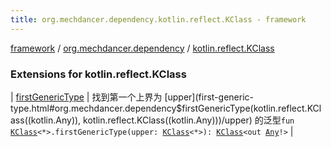 ```yaml
---
title: org.mechdancer.dependency.kotlin.reflect.KClass - framework
---
```


[framework](../../index.html) / [org.mechdancer.dependency](../index.html) / [kotlin.reflect.KClass](./index.html)

### Extensions for kotlin.reflect.KClass

| [firstGenericType](first-generic-type.html) | 找到第一个上界为 [upper](first-generic-type.html#org.mechdancer.dependency$firstGenericType(kotlin.reflect.KClass((kotlin.Any)), kotlin.reflect.KClass((kotlin.Any)))/upper) 的泛型`fun `[`KClass`](https://kotlinlang.org/api/latest/jvm/stdlib/kotlin.reflect/-k-class/index.html)`<*>.firstGenericType(upper: `[`KClass`](https://kotlinlang.org/api/latest/jvm/stdlib/kotlin.reflect/-k-class/index.html)`<*>): `[`KClass`](https://kotlinlang.org/api/latest/jvm/stdlib/kotlin.reflect/-k-class/index.html)`<out `[`Any`](https://kotlinlang.org/api/latest/jvm/stdlib/kotlin/-any/index.html)`!>` |

